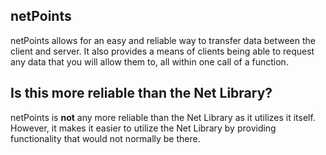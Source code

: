 netPoints
---

netPoints allows for an easy and reliable way to transfer data between the client and server.
It also provides a means of clients being able to request any data that you will allow them to, 
all within one call of a function.

Is this more reliable than the Net Library?
---

netPoints is **not** any more reliable than the Net Library as it utilizes it itself. However, 
it makes it easier to utilize the Net Library by providing functionality that would not
normally be there.
